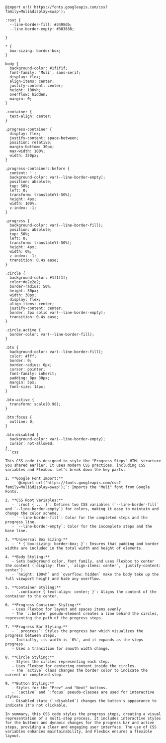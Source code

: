 ```
@import url('https://fonts.googleapis.com/css?family=Muli&display=swap');

:root {
  --line-border-fill: #3498db;
  --line-border-empty: #383838;

}

* {
  box-sizing: border-box;
}

body {
  background-color: #1f1f1f;
  font-family: 'Muli', sans-serif;
  display: flex;
  align-items: center;
  justify-content: center;
  height: 100vh;
  overflow: hidden;
  margin: 0;
}

.container {
  text-align: center;
}

.progress-container {
  display: flex;
  justify-content: space-between;
  position: relative;
  margin-bottom: 30px;
  max-width: 100%;
  width: 350px;
}

.progress-container::before {
  content: '';
  background-color: var(--line-border-empty);
  position: absolute;
  top: 50%;
  left: 0;
  transform: translateY(-50%);
  height: 4px;
  width: 100%;
  z-index: -1;
}

.progress {
  background-color: var(--line-border-fill);
  position: absolute;
  top: 50%;
  left: 0;
  transform: translateY(-50%);
  height: 4px;
  width: 0%;
  z-index: -1;
  transition: 0.4s ease;
}

.circle {
  background-color: #1f1f1f;
  color:#e2e2e2;
  border-radius: 50%;
  height: 30px;
  width: 30px;
  display: flex;
  align-items: center;
  justify-content: center;
  border: 3px solid var(--line-border-empty);
  transition: 0.4s ease;
}

.circle.active {
  border-color: var(--line-border-fill);
}

.btn {
  background-color: var(--line-border-fill);
  color: #fff;
  border: 0;
  border-radius: 6px;
  cursor: pointer;
  font-family: inherit;
  padding: 8px 30px;
  margin: 5px;
  font-size: 14px;
}

.btn:active {
  transform: scale(0.98);
}

.btn:focus {
  outline: 0;
}

.btn:disabled {
  background-color: var(--line-border-empty);
  cursor: not-allowed;
}
```css

This CSS code is designed to style the "Progress Steps" HTML structure you shared earlier. It uses modern CSS practices, including CSS variables and Flexbox. Let's break down the key parts:

1. **Google Font Import:**
   - `@import url('https://fonts.googleapis.com/css?family=Muli&display=swap');`: Imports the "Muli" font from Google Fonts.

2. **CSS Root Variables:**
   - `:root { ... }`: Defines two CSS variables (`--line-border-fill` and `--line-border-empty`) for colors, making it easy to maintain and change the color scheme.
   - `--line-border-fill`: Color for the completed steps and the progress line.
   - `--line-border-empty`: Color for the incomplete steps and the base line.

3. **Universal Box Sizing:**
   - `* { box-sizing: border-box; }`: Ensures that padding and border widths are included in the total width and height of elements.

4. **Body Styling:**
   - Sets background color, font family, and uses Flexbox to center the content (`display: flex`, `align-items: center`, `justify-content: center`).
   - `height: 100vh` and `overflow: hidden` make the body take up the full viewport height and hide any overflow.

5. **Container Styling:**
   - `.container { text-align: center; }`: Aligns the content of the container to the center.

6. **Progress Container Styling:**
   - Uses Flexbox for layout and spaces items evenly.
   - The `::before` pseudo-element creates a line behind the circles, representing the path of the progress steps.

7. **Progress Bar Styling:**
   - `.progress`: Styles the progress bar which visualizes the progress between steps.
   - Initially, its width is `0%`, and it expands as the steps progress.
   - Uses a transition for smooth width change.

8. **Circle Styling:**
   - Styles the circles representing each step.
   - Uses Flexbox for centering content inside the circles.
   - The `active` class changes the border color to indicate the current or completed step.

9. **Button Styling:**
   - Styles for the "Prev" and "Next" buttons.
   - `:active` and `:focus` pseudo-classes are used for interactive styles.
   - Disabled state (`:disabled`) changes the button's appearance to indicate it's not clickable.

In summary, this CSS code styles the progress steps, creating a visual representation of a multi-step process. It includes interactive styles for the buttons and dynamic changes for the progress bar and active steps, providing a clear and engaging user interface. The use of CSS variables enhances maintainability, and Flexbox ensures a flexible layout.